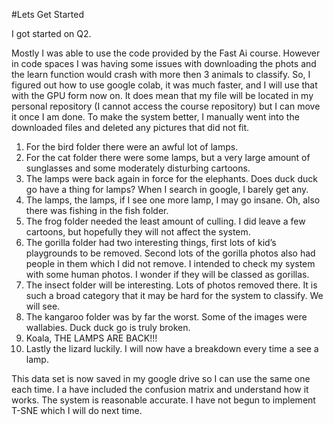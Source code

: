 #Lets Get Started

I got started on Q2.

Mostly I was able to use the code provided by the Fast Ai course.
However in code spaces I was having some issues with downloading the phots and the learn function would crash with more then 3 animals to classify.
So, I figured out how to use google colab, it was much faster, and I will use that with the GPU form now on. It does mean that my file will be located in my personal repository (I cannot access the course repository) but I can move it once I am done.
To make the system better, I manually went into the downloaded files and deleted any pictures that did not fit.

1. For the bird folder there were an awful lot of lamps.
2. For the cat folder there were some lamps, but a very large amount of sunglasses and some moderately disturbing cartoons.
3. The lamps were back again in force for the elephants. Does duck duck go have a thing for lamps? When I search in google, I barely get any.
4. The lamps, the lamps, if I see one more lamp, I may go insane. Oh, also there was fishing in the fish folder.
5. The frog folder needed the least amount of culling. I did leave a few cartoons, but hopefully they will not affect the system. 
6. The gorilla folder had two interesting things, first lots of kid’s playgrounds to be removed. Second lots of the gorilla photos also had people in them which I did not remove. I intended to check my system with some human photos. I wonder if they will be classed as gorillas.
7. The insect folder will be interesting. Lots of photos removed there. It is such a broad category that it may be hard for the system to classify. We will see.
8. The kangaroo folder was by far the worst. Some of the images were wallabies. Duck duck go is truly broken.
9. Koala, THE LAMPS ARE BACK!!!
10. Lastly the lizard luckily. I will now have a breakdown every time a see a lamp.

This data set is now saved in my google drive so I can use the same one each time. 
I a have included the confusion matrix and understand how it works. The system is reasonable accurate. I have not begun to implement T-SNE which I will do next time.       
